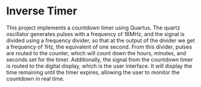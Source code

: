 # Inverse Timer

This project implements a countdown timer using Quartus. 
The quartz oscillator generates pulses with a frequency of 16MHz, and the signal is divided using a frequency divider, 
so that at the output of the divider we get a frequency of 1Hz, the equivalent of one second. 
From this divider, pulses are routed to the counter, which will count down the hours, minutes, and seconds set for the timer.
Additionally, the signal from the countdown timer is routed to the digital display, which is the user interface.
It will display the time remaining until the timer expires, allowing the user to monitor the countdown in real time.

